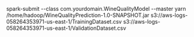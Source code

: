 spark-submit --class com.yourdomain.WineQualityModel --master yarn /home/hadoop/WineQualityPrediction-1.0-SNAPSHOT.jar s3://aws-logs-058264353971-us-east-1/TrainingDataset.csv s3://aws-logs-058264353971-us-east-1/ValidationDataset.csv